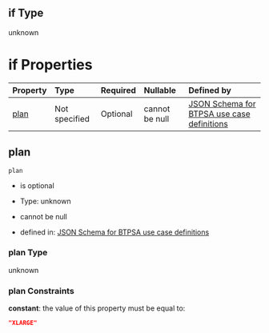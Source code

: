 ## if Type

unknown

# if Properties

| Property      | Type          | Required | Nullable       | Defined by                                                                                                                                                                                                                                  |
| :------------ | :------------ | :------- | :------------- | :------------------------------------------------------------------------------------------------------------------------------------------------------------------------------------------------------------------------------------------ |
| [plan](#plan) | Not specified | Optional | cannot be null | [JSON Schema for BTPSA use case definitions](btpsa-usecase-properties-services-items-allof-1-then-allof-10-then-allof-3-if-properties-plan.md "undefined#/properties/services/items/allOf/1/then/allOf/10/then/allOf/3/if/properties/plan") |

## plan



`plan`

*   is optional

*   Type: unknown

*   cannot be null

*   defined in: [JSON Schema for BTPSA use case definitions](btpsa-usecase-properties-services-items-allof-1-then-allof-10-then-allof-3-if-properties-plan.md "undefined#/properties/services/items/allOf/1/then/allOf/10/then/allOf/3/if/properties/plan")

### plan Type

unknown

### plan Constraints

**constant**: the value of this property must be equal to:

```json
"XLARGE"
```
